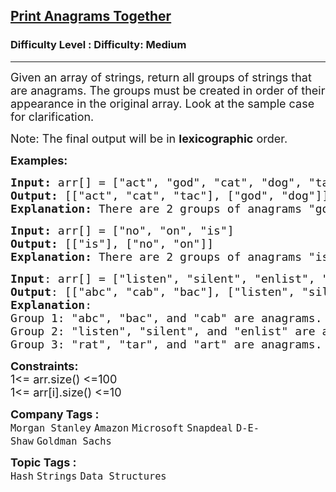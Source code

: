 <h2><a href="https://www.geeksforgeeks.org/problems/print-anagrams-together/1">Print Anagrams Together</a></h2><h3>Difficulty Level : Difficulty: Medium</h3><hr><div class="problems_problem_content__Xm_eO" bis_skin_checked="1"><p><span style="font-size: 18px;">Given an array of strings, return all groups of strings that are anagrams. The groups must be created in order of their appearance in the original array. Look at the sample case for clarification.</span></p>
<p><span style="font-size: 18px;">Note: The final output will be in&nbsp;<strong>lexicographic</strong> order.</span></p>
<p><span style="font-size: 18px;"><strong>Examples:</strong></span></p>
<pre><span style="font-size: 18px;"><strong>Input: </strong>arr[] = ["act", "god", "cat", "dog", "tac"]
<strong>Output: </strong>[["act", "cat", "tac"], ["god", "dog"]]<strong>
Explanation: </strong>There are 2 groups of anagrams "god", "dog" make group 1. "act", "cat", "tac" make group 2.</span>
</pre>
<pre><span style="font-size: 18px;"><strong>Input: </strong>arr[] = ["no", "on", "is"]
<strong>Output: </strong>[["is"], ["no", "on"]]<strong>
Explanation: </strong>There are 2 groups of anagrams "is" makes group 1. "no", "on" make group 2.</span></pre>
<pre><span style="font-size: 18px;"><strong>Input</strong>: arr[] = ["listen", "silent", "enlist", "abc", "cab", "bac", "rat", "tar", "art"]<br><strong>Output</strong>: [["abc", "cab", "bac"], ["listen", "silent", "enlist"], ["rat", "tar", "art"]]<br><strong>Explanation</strong>: <br>Group 1: "abc", "bac", and "cab" are anagrams.
Group 2: "listen", "silent", and "enlist" are anagrams.
Group 3: "rat", "tar", and "art" are anagrams.</span></pre>
<p><span style="font-size: 18px;"><strong>Constraints:</strong><br>1&lt;= arr.size() &lt;=100<br></span><span style="font-size: 18px;">1&lt;= arr[i].size() &lt;=10</span></p></div><p><span style=font-size:18px><strong>Company Tags : </strong><br><code>Morgan Stanley</code>&nbsp;<code>Amazon</code>&nbsp;<code>Microsoft</code>&nbsp;<code>Snapdeal</code>&nbsp;<code>D-E-Shaw</code>&nbsp;<code>Goldman Sachs</code>&nbsp;<br><p><span style=font-size:18px><strong>Topic Tags : </strong><br><code>Hash</code>&nbsp;<code>Strings</code>&nbsp;<code>Data Structures</code>&nbsp;